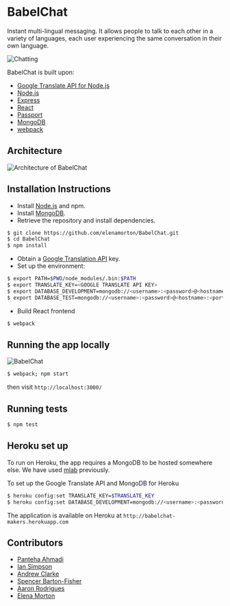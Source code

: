 # BabelChat

Instant multi-lingual messaging.
It allows people to talk to each other in a variety of languages, each user
experiencing the same conversation in their own language.


![Chatting](public/images/chat.png "Chat page")


BabelChat is built upon:
 * [Google Translate API for Node.js](https://github.com/Localize/node-google-translate)
 * [Node.js](https://nodejs.org/)
 * [Express](http://expressjs.com/)
 * [React](https://facebook.github.io/react/)
 * [Passport](http://passportjs.org/)
 * [MongoDB](https://www.mongodb.com/)
 * [webpack](https://webpack.js.org/)

## Architecture
![Architecture of BabelChat](public/images/Babel-Chat-diagram.png "Architecture of BabelChat")

## Installation Instructions

 * Install [Node.js](https://nodejs.org/) and npm.
 * Install [MongoDB](https://www.mongodb.com/).
 * Retrieve the repository and install dependencies.
```bash
$ git clone https://github.com/elenamorton/BabelChat.git
$ cd BabelChat
$ npm install
```
 * Obtain a [Google Translation API](https://cloud.google.com/translate/) key.
 * Set up the environment:
```bash
$ export PATH=$PWD/node_modules/.bin:$PATH
$ export TRANSLATE_KEY=<GOOGLE TRANSLATE API KEY>
$ export DATABASE_DEVELOPMENT=mongodb://<username>:<password>@<hostname>:<port>/babelchat
$ export DATABASE_TEST=mongodb://<username>:<password>@<hostname>:<port>/babelchat-test
 ```
 * Build React frontend
```bash
$ webpack
```

## Running the app locally
![BabelChat](public/images/sign-in.png "Sign in page")
```bash
$ webpack; npm start
```
then visit `http://localhost:3000/`

## Running tests

```bash
$ npm test
```

## Heroku set up
To run on Heroku, the app requires a MongoDB to be hosted somewhere else.
We have used [mlab](https://www.mlab.com/) previously.

To set up the Google Translate API and MongoDB for Heroku
```bash
$ heroku config:set TRANSLATE_KEY=$TRANSLATE_KEY
$ heroku config:set DATABASE_DEVELOPMENT=mongodb://<username>:<password>@<hostname>.mlab.com:<port>/babelchat
```
The application is available on Heroku at `http://babelchat-makers.herokuapp.com`

## Contributors

 * [Panteha Ahmadi](https://github.com/panteha)
 * [Ian Simpson](https://github.com/Simo72)
 * [Andrew Clarke](https://github.com/Dino982)
 * [Spencer Barton-Fisher](https://github.com/spencerbf)
 * [Aaron Rodrigues](https://github.com/AaronRodrigues)
 * [Elena Morton](https://github.com/elenamorton)
